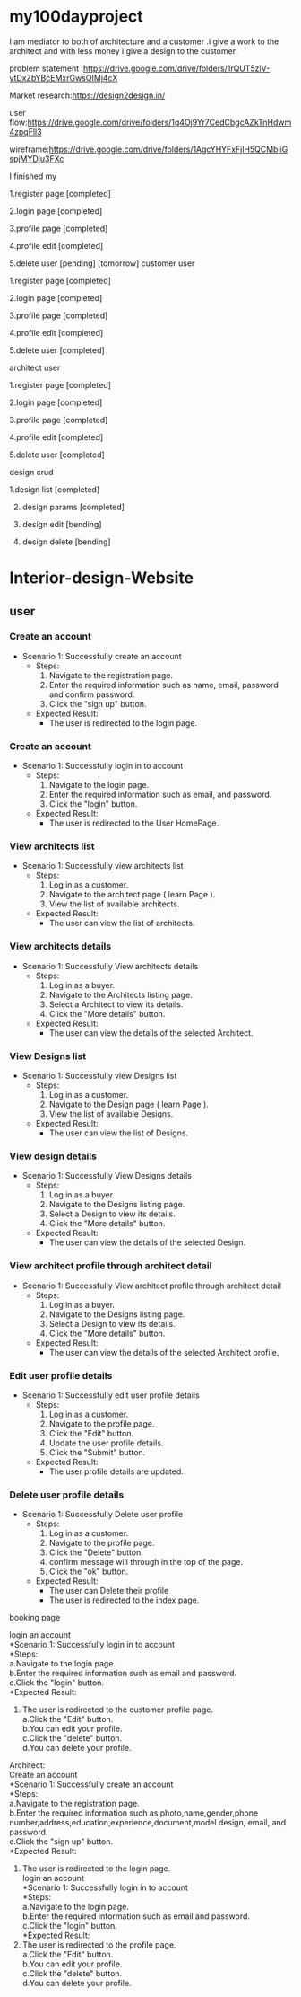 # my100dayproject

I am mediator to both of architecture and a customer .i give a work to the architect and with less money i give a design to the customer.

problem statement :https://drive.google.com/drive/folders/1rQUT5zlV-ytDxZbYBcEMxrGwsQIMj4cX

Market research:https://design2design.in/

user flow:https://drive.google.com/drive/folders/1q4Oj9Yr7CedCbgcAZkTnHdwm4zpqFll3

wireframe:https://drive.google.com/drive/folders/1AgcYHYFxFjlH5QCMbliGspjMYDlu3FXc

I finished my

1.register page [completed]

2.login page [completed]

3.profile page [completed]

4.profile edit [completed]

5.delete user [pending] [tomorrow]
customer user

1.register page [completed]

2.login page [completed]

3.profile page [completed]

4.profile edit [completed]

5.delete user [completed]

architect user

1.register page [completed]

2.login page [completed]

3.profile page [completed]

4.profile edit [completed]

5.delete user [completed]

design crud

1.design list [completed]

2. design params [completed]

3. design edit [bending]

4. design delete [bending]
# Interior-design-Website

## user

### Create an account
- Scenario 1: Successfully create an account
    - Steps:
        1. Navigate to the registration page.
        2. Enter the required information such as name, email, password and confirm password.
        3. Click the "sign up" button.
    - Expected Result:
        - The user is redirected to the login page.

### Create an account
- Scenario 1: Successfully login in to account
    - Steps:
        1. Navigate to the login page.
        2. Enter the required information such as email, and password.
        3. Click the "login" button.
    - Expected Result:
        - The user is redirected to the User HomePage. 
            
### View architects list
- Scenario 1: Successfully view architects list
    - Steps:
        1. Log in as a customer.
        2. Navigate to the architect page ( learn Page ).
        3. View the list of available architects. 
    - Expected Result:
        - The user can view the list of architects.

### View architects details
- Scenario 1: Successfully View architects details
    - Steps:
        1. Log in as a buyer.
        2. Navigate to the Architects listing page.
        3. Select a Architect to view its details.
        4. Click the "More details" button.
    - Expected Result:
        - The user can view the details of the selected Architect.

### View Designs list
- Scenario 1: Successfully view Designs list
    - Steps:
        1. Log in as a customer.
        2. Navigate to the Design page ( learn Page ).
        3. View the list of available Designs.
    - Expected Result:
        - The user can view the list of Designs.

### View design details
- Scenario 1: Successfully View Designs details
    - Steps:
        1. Log in as a buyer.
        2. Navigate to the Designs listing page.
        3. Select a Design to view its details.          
        4. Click the "More details" button.
    - Expected Result:
        - The user can view the details of the selected Design.

### View architect profile through architect detail
- Scenario 1: Successfully View architect profile through architect detail
    - Steps:
        1. Log in as a buyer.
        2. Navigate to the Designs listing page.
        3. Select a Design to view its details.          
        4. Click the "More details" button.
    - Expected Result:
        - The user can view the details of the selected Architect profile.

### Edit user profile details
- Scenario 1: Successfully edit user profile details
    - Steps:
        1. Log in as a customer.
        2. Navigate to the profile page.
        3. Click the "Edit" button.
        4. Update the user profile details.
        5. Click the "Submit" button.
    - Expected Result:
        - The user profile details are updated.

### Delete user profile details
- Scenario 1: Successfully Delete user profile
    - Steps:
        1. Log in as a customer.
        2. Navigate to the profile page.
        3. Click the "Delete" button.
        4. confirm message will through in the top of the page.
        4. Click the "ok" button.
    - Expected Result:
        - The user can Delete their profile       
        - The user is redirected to the index page.




booking page  


login an account  
*Scenario 1: Successfully login in to account  
 *Steps:  
 a.Navigate to the login page.  
 b.Enter the required information such as email and password.  
 c.Click the "login" button.  
 \*Expected Result:  
 1. The user is redirected to the customer profile page.  
 a.Click the "Edit" button.  
 b.You can edit your profile.  
 c.Click the "delete" button.  
 d.You can delete your profile.

Architect:  
Create an account  
*Scenario 1: Successfully create an account  
 *Steps:  
 a.Navigate to the registration page.  
 b.Enter the required information such as photo,name,gender,phone number,address,education,experience,document,model design, email, and password.  
 c.Click the "sign up" button.  
 *Expected Result:  
 1. The user is redirected to the login page.  
login an account  
*Scenario 1: Successfully login in to account  
 *Steps:  
 a.Navigate to the login page.  
 b.Enter the required information such as email and password.  
 c.Click the "login" button.  
 *Expected Result:  
 1. The user is redirected to the profile page.  
 a.Click the "Edit" button.  
 b.You can edit your profile.  
 c.Click the "delete" button.  
 d.You can delete your profile.
